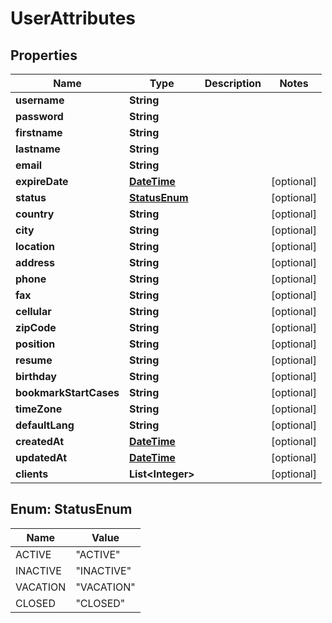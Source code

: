 
# UserAttributes

## Properties
Name | Type | Description | Notes
------------ | ------------- | ------------- | -------------
**username** | **String** |  | 
**password** | **String** |  | 
**firstname** | **String** |  | 
**lastname** | **String** |  | 
**email** | **String** |  | 
**expireDate** | [**DateTime**](DateTime.md) |  |  [optional]
**status** | [**StatusEnum**](#StatusEnum) |  |  [optional]
**country** | **String** |  |  [optional]
**city** | **String** |  |  [optional]
**location** | **String** |  |  [optional]
**address** | **String** |  |  [optional]
**phone** | **String** |  |  [optional]
**fax** | **String** |  |  [optional]
**cellular** | **String** |  |  [optional]
**zipCode** | **String** |  |  [optional]
**position** | **String** |  |  [optional]
**resume** | **String** |  |  [optional]
**birthday** | **String** |  |  [optional]
**bookmarkStartCases** | **String** |  |  [optional]
**timeZone** | **String** |  |  [optional]
**defaultLang** | **String** |  |  [optional]
**createdAt** | [**DateTime**](DateTime.md) |  |  [optional]
**updatedAt** | [**DateTime**](DateTime.md) |  |  [optional]
**clients** | **List&lt;Integer&gt;** |  |  [optional]


<a name="StatusEnum"></a>
## Enum: StatusEnum
Name | Value
---- | -----
ACTIVE | &quot;ACTIVE&quot;
INACTIVE | &quot;INACTIVE&quot;
VACATION | &quot;VACATION&quot;
CLOSED | &quot;CLOSED&quot;



